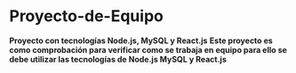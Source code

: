 # Proyecto-de-Equipo
**Proyecto con tecnologías Node.js, MySQL y React.js**
**Este proyecto es como comprobación para verificar como se  trabaja en equipo
para ello se debe utilizar las tecnologías de Node.js  MySQL y React.js**

